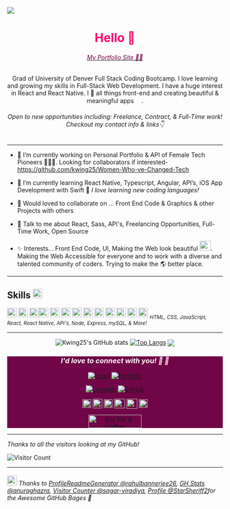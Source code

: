 <a href="https://kendrawing-portfolio.netlify.app/"><img src="https://live.staticflickr.com/65535/51478190553_2e09785450_k.jpg"></a>

<div align="center"> 
<h1 style="color:#ff006e">Hello 👋</h1> 
<a href="https://kendrawing-portfolio.netlify.app/"><h6 style="color:#700647">My Portfolio Site 👩‍💻</h6></a>

Grad of University of Denver Full Stack Coding Bootcamp. I love learning and growing my skills in Full-Stack Web Development. I have a huge interest in React and React Native. I 💙 all things front-end  and creating beautiful & meaningful apps <img src="https://emojis.slackmojis.com/emojis/images/1614999304/18103/computer.gif?1614999304" height="15px" width="14px">.


<h6 style="font-style:italic;"> Open to new opportunities including: Freelance, Contract, & Full-Time work! Checkout my contact info & links👇</h6>
</div>

---

- 🔭 I’m currently working on Personal Portfolio & API of Female Tech Pioneers 👩🏻‍💻. Looking for collaborators if interested- https://github.com/kwing25/Women-Who-ve-Changed-Tech

- 🌱 I’m currently learning React Native, Typescript, Angular, API’s, iOS App Development with Swift 🤔 *I love learning new coding languages!* 

- 🤝 Would loved to collaborate on ... Front End Code & Graphics & other Projects with others 

- 💬 Talk to me about React, Sass, API's, Freelancing Opportunities, Full-Time Work, Open Source 

- ✨ Interests... Front End Code, UI, Making the Web look beautiful
<img src="https://emojis.slackmojis.com/emojis/images/1615414387/19292/paint.gif?1615414387" height="23px" width="26px">. 
Making the Web Accessible for everyone and to work with a diverse and talented community of coders. 
Trying to make the 🌎 better place. 

---
<h2> Skills <img src = "https://media2.giphy.com/media/QssGEmpkyEOhBCb7e1/giphy.gif?cid=ecf05e47a0n3gi1bfqntqmob8g9aid1oyj2wr3ds3mg700bl&rid=giphy.gif" width = 22px> </h2>

 <img width ='22px' src ='https://raw.githubusercontent.com/rahulbanerjee26/githubAboutMeGenerator/main/icons/reactjs.svg'> <img width ='22px' src ='https://raw.githubusercontent.com/rahulbanerjee26/githubAboutMeGenerator/main/icons/javascript.svg'> <img width ='22px' src ='https://raw.githubusercontent.com/rahulbanerjee26/githubAboutMeGenerator/main/icons/sass.svg'><img width ='22px' src ='https://raw.githubusercontent.com/rahulbanerjee26/githubAboutMeGenerator/main/icons/css.svg'> 
 <img width ='22px' src ='https://raw.githubusercontent.com/rahulbanerjee26/githubAboutMeGenerator/main/icons/html.svg'>
<img width ='22px' src ='https://raw.githubusercontent.com/rahulbanerjee26/githubAboutMeGenerator/main/icons/bootstrap.svg'> 
<img width ='22px' src ='https://raw.githubusercontent.com/rahulbanerjee26/githubAboutMeGenerator/main/icons/mysql.svg'> 
 <img width ='22px' src ='https://raw.githubusercontent.com/rahulbanerjee26/githubAboutMeGenerator/main/icons/nodejs.svg'> 
 <img width ='22px' src ='https://raw.githubusercontent.com/rahulbanerjee26/githubAboutMeGenerator/main/icons/mongodb.svg'> 
  <img width ='22px' src ='https://raw.githubusercontent.com/rahulbanerjee26/githubAboutMeGenerator/main/icons/git.svg'> 
 <img width ='22px' src ='https://raw.githubusercontent.com/rahulbanerjee26/githubAboutMeGenerator/main/icons/graphql.svg'> 
  <img width ='22px' src ='https://raw.githubusercontent.com/rahulbanerjee26/githubAboutMeGenerator/main/icons/postman.svg'>
 <img width ='22px' src ='https://raw.githubusercontent.com/rahulbanerjee26/githubAboutMeGenerator/main/icons/github.svg'> 
<sub><i>HTML, CSS, JavaScript, React, React Native, API's, Node, Express, mySQL, & More! </i></sub>

---


<div align="center">


![Kwing25's GitHub stats](https://github-readme-stats.vercel.app/api?username=kwing25&bg_color=10,ff006e,700647,080705&title_color=fff&text_color=fff)
[![Top Langs](https://github-readme-stats.vercel.app/api/top-langs/?username=kwing25&layout=compact&langs_count=8)](https://github.com/kwing25)
	<img align="center" src="https://github-readme-stats.vercel.app/api/wakatime?username=@kwing25&compact=True"/>
</div>
	
<div align="center" style="background:#700647">
<h3 align="center" style="color:#fef8fc;"><i>I'd love to connect with you! 💬 🤝</i> </h3>
<a href="mailto:kendrawingpro@icloud.com"><img src="https://img.shields.io/badge/📧-kendrawingpro@icloud.com-080705?labelColor=FF006F&style=flat-square&link=kendrawingpro@icloud.com" alt="Email" /></a>
<a href="https://kendrawing-portfolio.netlify.app/""><img src="https://img.shields.io/badge/💻-kendrawing.com-080705?labelColor=FF006F&style=flat-square&link=https://kendrawing-portfolio.netlify.app/" alt="Portfolio" /> 

[![Linkedin](https://img.shields.io/badge/Linkedin-080705?style=flat-square&logo=Linkedin&link=https://www.linkedin.com/in/kendrawing/)](https://www.linkedin.com/in/kendrawing/)
[![GitHub](https://img.shields.io/badge/GitHub-080705?style=flat-square&logo=GitHub&link=https://github.com/kwing25/)](https://github.com/kwing25/)

<tr>
<td>
<a href = 'https://codepen.io/kwing25'> <img width = '20px' align= 'center' src="https://raw.githubusercontent.com/FortAwesome/Font-Awesome/7cbd7f9951be31f9d06b6ac97739a700320b9130/svgs/brands/codepen.svg"/></a>
<a href = 'https://jsfiddle.net/user/kwing25/fiddles/'> <img width = '22px' align= 'center' src="https://raw.githubusercontent.com/FortAwesome/Font-Awesome/7cbd7f9951be31f9d06b6ac97739a700320b9130/svgs/brands/jsfiddle.svg"/></a>
<a href = 'https://codesandbox.com/kwing25'> <img width = '20px' align= 'center' src="https://raw.githubusercontent.com/simple-icons/simple-icons/ddc3b0b4aeee6cbdde32867473d75d03dd289d21/icons/codesandbox.svg"></a> 
<a href = 'https://medium.com/@kendrawing'> <img width = '25px' height="22px" align= 'center' src="https://raw.githubusercontent.com/FortAwesome/Font-Awesome/7cbd7f9951be31f9d06b6ac97739a700320b9130/svgs/brands/medium.svg"/></a>
<a href = 'https://dev.to/kwing25'> <img width = '25px' height="23px" align= 'center' src="https://raw.githubusercontent.com/FortAwesome/Font-Awesome/7cbd7f9951be31f9d06b6ac97739a700320b9130/svgs/brands/dev.svg"/></a>
<a href = 'https://www.hackerrank.com/kendracwing'> <img width = '20px' align= 'center' src="https://raw.githubusercontent.com/FortAwesome/Font-Awesome/7cbd7f9951be31f9d06b6ac97739a700320b9130/svgs/brands/hackerrank.svg"/></a><br>
</td>
</tr>

<a href="https://www.buymeacoffee.com/kendrawing" target="_blank"><img src="https://cdn.buymeacoffee.com/buttons/default-orange.png" alt="Buy Me A Coffee" height="31" width="124"></a>
</div>

---
*Thanks to all the visitors looking at my GitHub!* 

![Visitor Count](https://profile-counter.glitch.me/kwing25/count.svg)
	
---
###### <img src="https://emojis.slackmojis.com/emojis/images/1622911394/43502/thank_you.gif?1622911394" height="23px" width="23px"> Thanks to [ProfileReadmeGenerator @rahulbannerjee26](https://github.com/rahulbanerjee26/githubProfileReadmeGenerator), [GH Stats @anuraghazra](https://github.com/anuraghazra), [Visitor Counter @sagar-viradiya](https://github.com/sagar-viradiya), [Profile @StarSheriff2](https://github.com/StarSheriff2)for the Awesome GitHub Bages 👏
